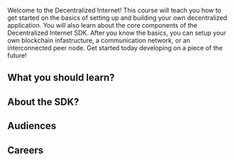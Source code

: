 Welcome to the Decentralized Internet! This course will teach you how to get started on the basics of setting up and building your own decentralized application. You will also learn about the core components of the Decentralized Internet SDK. After you know the basics, you can setup your own blockchain infastructure, a communication network, or an interconnected peer node. Get started today developing on a piece of the future!

## What you should learn?

## About the SDK?

## Audiences

## Careers